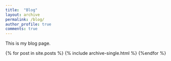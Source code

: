 ```yaml
---
title:  "Blog"
layout: archive
permalink: /blog/
author_profile: true
comments: true
---
```


This is my blog page.

{% for post in site.posts %}
  {% include archive-single.html %}
  {%endfor %}


